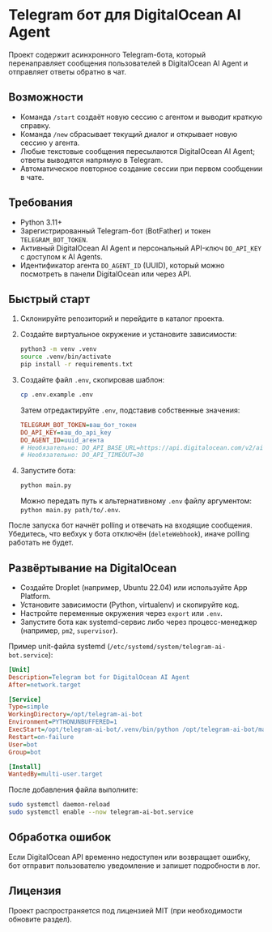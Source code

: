# Telegram бот для DigitalOcean AI Agent

Проект содержит асинхронного Telegram-бота, который перенаправляет сообщения пользователей в DigitalOcean AI Agent и отправляет ответы обратно в чат.

## Возможности

- Команда `/start` создаёт новую сессию с агентом и выводит краткую справку.
- Команда `/new` сбрасывает текущий диалог и открывает новую сессию у агента.
- Любые текстовые сообщения пересылаются DigitalOcean AI Agent; ответы выводятся напрямую в Telegram.
- Автоматическое повторное создание сессии при первом сообщении в чате.

## Требования

- Python 3.11+
- Зарегистрированный Telegram-бот (BotFather) и токен `TELEGRAM_BOT_TOKEN`.
- Активный DigitalOcean AI Agent и персональный API-ключ `DO_API_KEY` с доступом к AI Agents.
- Идентификатор агента `DO_AGENT_ID` (UUID), который можно посмотреть в панели DigitalOcean или через API.

## Быстрый старт

1. Склонируйте репозиторий и перейдите в каталог проекта.
2. Создайте виртуальное окружение и установите зависимости:

   ```bash
   python3 -m venv .venv
   source .venv/bin/activate
   pip install -r requirements.txt
   ```

3. Создайте файл `.env`, скопировав шаблон:

   ```bash
   cp .env.example .env
   ```

   Затем отредактируйте `.env`, подставив собственные значения:

   ```ini
   TELEGRAM_BOT_TOKEN=ваш_бот_токен
   DO_API_KEY=ваш_do_api_key
   DO_AGENT_ID=uuid_агента
   # Необязательно: DO_API_BASE_URL=https://api.digitalocean.com/v2/ai
   # Необязательно: DO_API_TIMEOUT=30
   ```

4. Запустите бота:

   ```bash
   python main.py
   ```

   Можно передать путь к альтернативному `.env` файлу аргументом: `python main.py path/to/.env`.

После запуска бот начнёт polling и отвечать на входящие сообщения. Убедитесь, что вебхук у бота отключён (`deleteWebhook`), иначе polling работать не будет.

## Развёртывание на DigitalOcean

- Создайте Droplet (например, Ubuntu 22.04) или используйте App Platform.
- Установите зависимости (Python, virtualenv) и скопируйте код.
- Настройте переменные окружения через `export` или `.env`.
- Запустите бота как systemd-сервис либо через процесс-менеджер (например, `pm2`, `supervisor`).

Пример unit-файла systemd (`/etc/systemd/system/telegram-ai-bot.service`):

```ini
[Unit]
Description=Telegram bot for DigitalOcean AI Agent
After=network.target

[Service]
Type=simple
WorkingDirectory=/opt/telegram-ai-bot
Environment=PYTHONUNBUFFERED=1
ExecStart=/opt/telegram-ai-bot/.venv/bin/python /opt/telegram-ai-bot/main.py /opt/telegram-ai-bot/.env
Restart=on-failure
User=bot
Group=bot

[Install]
WantedBy=multi-user.target
```

После добавления файла выполните:

```bash
sudo systemctl daemon-reload
sudo systemctl enable --now telegram-ai-bot.service
```

## Обработка ошибок

Если DigitalOcean API временно недоступен или возвращает ошибку, бот отправит пользователю уведомление и запишет подробности в лог.

## Лицензия

Проект распространяется под лицензией MIT (при необходимости обновите раздел).
